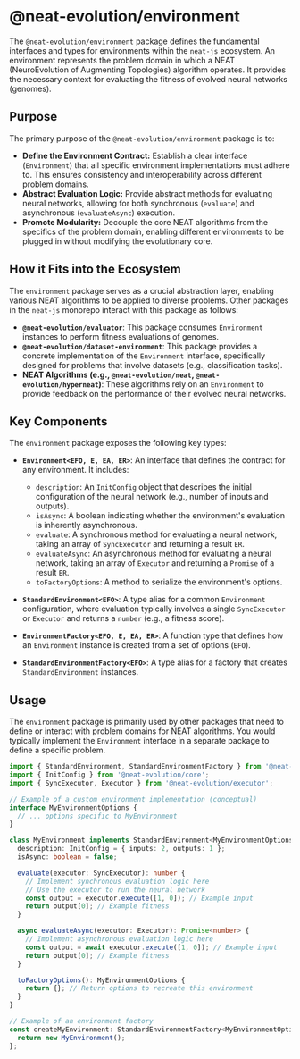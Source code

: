 # @neat-evolution/environment

The `@neat-evolution/environment` package defines the fundamental interfaces and types for environments within the `neat-js` ecosystem. An environment represents the problem domain in which a NEAT (NeuroEvolution of Augmenting Topologies) algorithm operates. It provides the necessary context for evaluating the fitness of evolved neural networks (genomes).

## Purpose

The primary purpose of the `@neat-evolution/environment` package is to:

*   **Define the Environment Contract:** Establish a clear interface (`Environment`) that all specific environment implementations must adhere to. This ensures consistency and interoperability across different problem domains.
*   **Abstract Evaluation Logic:** Provide abstract methods for evaluating neural networks, allowing for both synchronous (`evaluate`) and asynchronous (`evaluateAsync`) execution.
*   **Promote Modularity:** Decouple the core NEAT algorithms from the specifics of the problem domain, enabling different environments to be plugged in without modifying the evolutionary core.

## How it Fits into the Ecosystem

The `environment` package serves as a crucial abstraction layer, enabling various NEAT algorithms to be applied to diverse problems. Other packages in the `neat-js` monorepo interact with this package as follows:

*   **`@neat-evolution/evaluator`**: This package consumes `Environment` instances to perform fitness evaluations of genomes.
*   **`@neat-evolution/dataset-environment`**: This package provides a concrete implementation of the `Environment` interface, specifically designed for problems that involve datasets (e.g., classification tasks).
*   **NEAT Algorithms (e.g., `@neat-evolution/neat`, `@neat-evolution/hyperneat`)**: These algorithms rely on an `Environment` to provide feedback on the performance of their evolved neural networks.

## Key Components

The `environment` package exposes the following key types:

*   **`Environment<EFO, E, EA, ER>`**:
    An interface that defines the contract for any environment. It includes:
    *   `description`: An `InitConfig` object that describes the initial configuration of the neural network (e.g., number of inputs and outputs).
    *   `isAsync`: A boolean indicating whether the environment's evaluation is inherently asynchronous.
    *   `evaluate`: A synchronous method for evaluating a neural network, taking an array of `SyncExecutor` and returning a result `ER`.
    *   `evaluateAsync`: An asynchronous method for evaluating a neural network, taking an array of `Executor` and returning a `Promise` of a result `ER`.
    *   `toFactoryOptions`: A method to serialize the environment's options.

*   **`StandardEnvironment<EFO>`**:
    A type alias for a common `Environment` configuration, where evaluation typically involves a single `SyncExecutor` or `Executor` and returns a `number` (e.g., a fitness score).

*   **`EnvironmentFactory<EFO, E, EA, ER>`**:
    A function type that defines how an `Environment` instance is created from a set of options (`EFO`).

*   **`StandardEnvironmentFactory<EFO>`**:
    A type alias for a factory that creates `StandardEnvironment` instances.

## Usage

The `environment` package is primarily used by other packages that need to define or interact with problem domains for NEAT algorithms. You would typically implement the `Environment` interface in a separate package to define a specific problem.

```typescript
import { StandardEnvironment, StandardEnvironmentFactory } from '@neat-evolution/environment';
import { InitConfig } from '@neat-evolution/core';
import { SyncExecutor, Executor } from '@neat-evolution/executor';

// Example of a custom environment implementation (conceptual)
interface MyEnvironmentOptions {
  // ... options specific to MyEnvironment
}

class MyEnvironment implements StandardEnvironment<MyEnvironmentOptions> {
  description: InitConfig = { inputs: 2, outputs: 1 };
  isAsync: boolean = false;

  evaluate(executor: SyncExecutor): number {
    // Implement synchronous evaluation logic here
    // Use the executor to run the neural network
    const output = executor.execute([1, 0]); // Example input
    return output[0]; // Example fitness
  }

  async evaluateAsync(executor: Executor): Promise<number> {
    // Implement asynchronous evaluation logic here
    const output = await executor.execute([1, 0]); // Example input
    return output[0]; // Example fitness
  }

  toFactoryOptions(): MyEnvironmentOptions {
    return {}; // Return options to recreate this environment
  }
}

// Example of an environment factory
const createMyEnvironment: StandardEnvironmentFactory<MyEnvironmentOptions> = (options: MyEnvironmentOptions) => {
  return new MyEnvironment();
};
```
